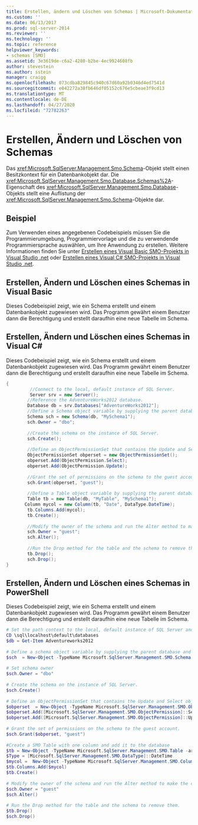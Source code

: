 ```yaml
---
title: Erstellen, ändern und Löschen von Schemas | Microsoft-Dokumentation
ms.custom: ''
ms.date: 06/13/2017
ms.prod: sql-server-2014
ms.reviewer: ''
ms.technology: ''
ms.topic: reference
helpviewer_keywords:
- schemas [SMO]
ms.assetid: 3e3619de-c6a2-4280-b2be-4ec9924608fb
author: stevestein
ms.author: sstein
manager: craigg
ms.openlocfilehash: 073cdba829845c940c67d60a92b0346d4ed7541d
ms.sourcegitcommit: e042272a38fb646df05152c676e5cbeae3f9cd13
ms.translationtype: MT
ms.contentlocale: de-DE
ms.lasthandoff: 04/27/2020
ms.locfileid: "72782263"
---
```

# <a name="creating-altering-and-removing-schemas"></a>Erstellen, Ändern und Löschen von Schemas
  Das <xref:Microsoft.SqlServer.Management.Smo.Schema>-Objekt stellt einen Besitzkontext für ein Datenbankobjekt dar. Die <xref:Microsoft.SqlServer.Management.Smo.Database.Schemas%2A>-Eigenschaft des <xref:Microsoft.SqlServer.Management.Smo.Database>-Objekts stellt eine Auflistung der <xref:Microsoft.SqlServer.Management.Smo.Schema>-Objekte dar.  
  
## <a name="example"></a>Beispiel  
 Zum Verwenden eines angegebenen Codebeispiels müssen Sie die Programmierumgebung, Programmiervorlage und die zu verwendende Programmiersprache auswählen, um Ihre Anwendung zu erstellen. Weitere Informationen finden Sie unter [Erstellen eines Visual Basic SMO-Projekts in Visual Studio .net](../../../database-engine/dev-guide/create-a-visual-basic-smo-project-in-visual-studio-net.md) oder [Erstellen eines Visual C&#35; SMO-Projekts in Visual Studio .net](../how-to-create-a-visual-csharp-smo-project-in-visual-studio-net.md).  
  
## <a name="creating-altering-and-removing-a-schema-in-visual-basic"></a>Erstellen, Ändern und Löschen eines Schemas in Visual Basic  
 Dieses Codebeispiel zeigt, wie ein Schema erstellt und einem Datenbankobjekt zugewiesen wird. Das Programm gewährt einem Benutzer dann die Berechtigung und erstellt daraufhin eine neue Tabelle im Schema.  
  
<!-- TODO: review snippet reference  [!CODE [SMO How to#SMO_VBSchemas1](SMO How to#SMO_VBSchemas1)]  -->  
  
## <a name="creating-altering-and-removing-a-schema-in-visual-c"></a>Erstellen, Ändern und Löschen eines Schemas in Visual C#  
 Dieses Codebeispiel zeigt, wie ein Schema erstellt und einem Datenbankobjekt zugewiesen wird. Das Programm gewährt einem Benutzer dann die Berechtigung und erstellt daraufhin eine neue Tabelle im Schema.  
  
```csharp
{  
         //Connect to the local, default instance of SQL Server.   
         Server srv = new Server();   
        //Reference the AdventureWorks2012 database.   
        Database db = srv.Databases["AdventureWorks2012"];   
        //Define a Schema object variable by supplying the parent database and name arguments in the constructor.   
        Schema sch = new Schema(db, "MySchema1");   
        sch.Owner = "dbo";   
  
        //Create the schema on the instance of SQL Server.   
        sch.Create();   
  
        //Define an ObjectPermissionSet that contains the Update and Select object permissions.   
        ObjectPermissionSet obperset = new ObjectPermissionSet();   
        obperset.Add(ObjectPermission.Select);   
        obperset.Add(ObjectPermission.Update);   
  
        //Grant the set of permissions on the schema to the guest account.   
        sch.Grant(obperset, "guest");   
  
        //Define a Table object variable by supplying the parent database, name and schema arguments in the constructor.   
        Table tb = new Table(db, "MyTable", "MySchema1");   
       Column mycol = new Column(tb, "Date", DataType.DateTime);   
        tb.Columns.Add(mycol);   
        tb.Create();   
  
        //Modify the owner of the schema and run the Alter method to make the change on the instance of SQL Server.   
        sch.Owner = "guest";   
        sch.Alter();   
  
        //Run the Drop method for the table and the schema to remove them.   
        tb.Drop();   
        sch.Drop();   
}  
```  
  
## <a name="creating-altering-and-removing-a-schema-in-powershell"></a>Erstellen, Ändern und Löschen eines Schemas in PowerShell  
 Dieses Codebeispiel zeigt, wie ein Schema erstellt und einem Datenbankobjekt zugewiesen wird. Das Programm gewährt einem Benutzer dann die Berechtigung und erstellt daraufhin eine neue Tabelle im Schema.  
  
```powershell
# Set the path context to the local, default instance of SQL Server and get a reference to AdventureWorks2012  
CD \sql\localhost\default\databases  
$db = Get-Item Adventureworks2012  
  
# Define a schema object variable by supplying the parent database and name arguments in the constructor.
$sch  = New-Object -TypeName Microsoft.SqlServer.Management.SMO.Schema -argumentlist $db, "MySchema1"  
  
# Set schema owner  
$sch.Owner = "dbo"
  
# Create the schema on the instance of SQL Server.
$sch.Create()  
  
# Define an ObjectPermissionSet that contains the Update and Select object permissions.
$obperset  = New-Object -TypeName Microsoft.SqlServer.Management.SMO.ObjectPermissionSet  
$obperset.Add([Microsoft.SqlServer.Management.SMO.ObjectPermission]::Select)  
$obperset.Add([Microsoft.SqlServer.Management.SMO.ObjectPermission]::Update)  
  
# Grant the set of permissions on the schema to the guest account.
$sch.Grant($obperset, "guest")  
  
#Create a SMO Table with one column and add it to the database  
$tb = New-Object -TypeName Microsoft.SqlServer.Management.SMO.Table -argumentlist $db, "MyTable", "MySchema1"  
$Type = [Microsoft.SqlServer.Management.SMO.DataType]::DateTime  
$mycol =  New-Object -TypeName Microsoft.SqlServer.Management.SMO.Column -argumentlist $tb,"Date", $Type  
$tb.Columns.Add($mycol)  
$tb.Create()
  
# Modify the owner of the schema and run the Alter method to make the change on the instance of SQL Server.
$sch.Owner = "guest"  
$sch.Alter()  
  
# Run the Drop method for the table and the schema to remove them.
$tb.Drop()  
$sch.Drop()  
```

